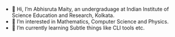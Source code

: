 - 👋 Hi, I’m Abhisruta Maity, an undergraduage at Indian Institute of Science Education and Research, Kolkata.
- 👀 I’m interested in Mathematics, Computer Science and Physics.
- 🌱 I’m currently learning Subtle things like CLI tools etc.

<!---
abhisruta03/abhisruta03 is a ✨ special ✨ repository because its `README.md` (this file) appears on your GitHub profile.
You can click the Preview link to take a look at your changes.
--->
